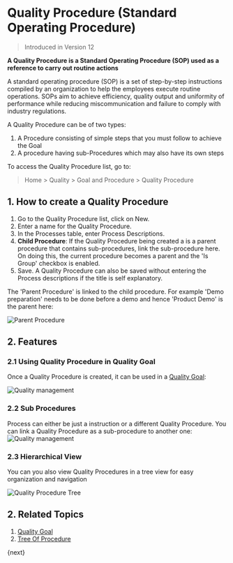 <!-- add-breadcrumbs -->
# Quality Procedure (Standard Operating Procedure)

> Introduced in Version 12

**A Quality Procedure is a Standard Operating Procedure (SOP) used as a reference to carry out routine actions**

A standard operating procedure (SOP) is a set of step-by-step instructions compiled by an organization to help the employees execute routine operations. SOPs aim to achieve efficiency, quality output and uniformity of performance while reducing miscommunication and failure to comply with industry regulations.

A Quality Procedure can be of two types:
  1. A Procedure consisting of simple steps that you must follow to achieve the Goal
  1. A procedure having sub-Procedures which may also have its own steps

To access the Quality Procedure list, go to:
> Home > Quality > Goal and Procedure > Quality Procedure

## 1. How to create a Quality Procedure

1. Go to the Quality Procedure list, click on New.
1. Enter a name for the Quality Procedure.
1. In the Processes table, enter Process Descriptions.
1. **Child Procedure**: If the Quality Procedure being created a is a parent procedure that contains sub-procedures, link the sub-procedure here. On doing this, the current procedure becomes a parent and the 'Is Group' checkbox is enabled.
1. Save.
  A Quality Procedure can also be saved without entering the Process descriptions if the title is self explanatory.

The 'Parent Procedure' is linked to the child procedure. For example 'Demo preparation' needs to be done before a demo and hence 'Product Demo' is the parent here:

![Parent Procedure](/docs/v12/assets/img/quality-management/procedure-parent.png)

## 2. Features

### 2.1 Using Quality Procedure in Quality Goal
Once a Quality Procedure is created, it can be used in a [Quality Goal](/docs/v12/user/manual/en/quality-management/quality_goal):

<img class="screenshot" alt="Quality management" src="{{docs_base_url}}/assets/img/quality-management/procedure.gif">

### 2.2 Sub Procedures

Process can either be just a instruction or a different Quality Procedure. You can link a Quality Procedure as a sub-procedure to another one:
<img class="screenshot" alt="Quality management" src="{{docs_base_url}}/assets/img/quality-management/procedure-1.gif">

### 2.3 Hierarchical View

You can you also view Quality Procedures in a tree view for easy organization and navigation

<img class="screenshot" alt="Quality Procedure Tree" src="{{docs_base_url}}/assets/img/quality-management/Quality-Tree.gif">

## 2. Related Topics
1. [Quality Goal](/docs/v12/user/manual/en/quality-management/quality_goal)
1. [Tree Of Procedure](/docs/v12/user/manual/en/quality-management/tree_of_procedure)

{next}
